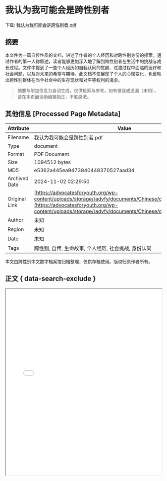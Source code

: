 # 我认为我可能会是跨性别者

<!-- tcd_download_link -->
下载: <a href="../我认为我可能会是跨性别者.pdf" download>我认为我可能会是跨性别者.pdf</a>
<!-- tcd_download_link_end -->

## 摘要

<!-- tcd_abstract -->
本文件为一篇自传性质的文档，讲述了作者的个人经历和对跨性别身份的探索。通过作者的第一人称叙述，读者能够更加深入地了解到跨性别者在生活中的挑战与成长过程。文件中提到了一些个人经历如自我认同的觉醒、过渡过程中面临的医疗和社会问题，以及对未来的希望与期待。此文档不仅展现了个人的心理变化，也反映出跨性别群体在当今社会中的生存现状和对平等权利的渴求。

<!-- tcd_abstract_end -->

> 摘要与附加信息为自动生成，仅供检索与参考。如有错误或遗漏（未知），请在本页面协助编辑指正，不胜感激。

## 其他信息 [Processed Page Metadata]

| Attribute       | Value                                  |
|-----------------|----------------------------------------|
| Filename        | 我认为我可能会是跨性别者.pdf                             |
| Type            | document                                 |
| Format          | PDF Document                               |
| Size            | 1094512 bytes                           |
| MD5             | e5362a445ea9473840448370527aad34                                  |
| Archived Date   | 2024-11-02 02:29:50                             |
| Original Link   | [https://advocatesforyouth.org/wp-content/uploads/storage//advfy/documents/Chinese/chinese_trans_web.pdf](https://advocatesforyouth.org/wp-content/uploads/storage//advfy/documents/Chinese/chinese_trans_web.pdf)                         |
| Author          | 未知                               |
| Region          | 未知                               |
| Date            | 未知                                 |
| Tags            | 跨性别, 自传, 生命故事, 个人经历, 社会挑战, 身份认同                                 |

本文由跨性别中文数字档案馆归档整理，仅供存档使用。版权归原作者所有。


## 正文 { data-search-exclude }

<!-- tcd_main_text -->
<iframe src="../我认为我可能会是跨性别者.pdf" width="100%" height="600px">
    <p>无法显示PDF，请下载查看。</p>
</iframe>
<!-- tcd_main_text_end -->


